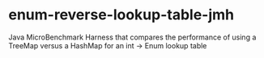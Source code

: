 # enum-reverse-lookup-table-jmh
Java MicroBenchmark Harness that compares the performance of using a TreeMap versus a HashMap for an  int -> Enum lookup table
